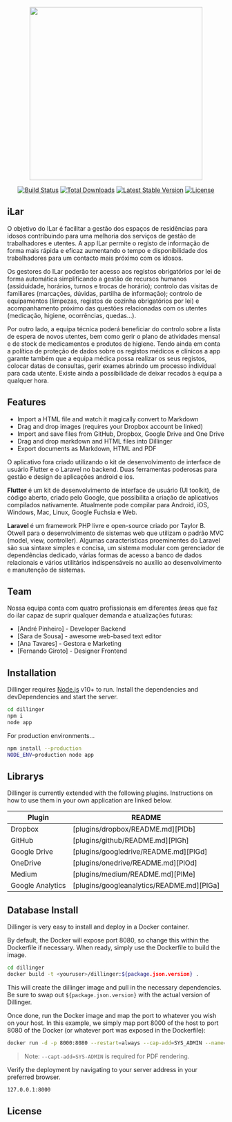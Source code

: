 <p align="center"><a href="https://laravel.com" target="_blank"><img src="https://www.opencodez.com/wp-content/uploads/2020/01/Google-flutter-logo.png" width="400"></a></p>

<p align="center">
<a href="https://travis-ci.org/laravel/framework"><img src="https://travis-ci.org/laravel/framework.svg" alt="Build Status"></a>
<a href="https://packagist.org/packages/laravel/framework"><img src="https://poser.pugx.org/laravel/framework/d/total.svg" alt="Total Downloads"></a>
<a href="https://packagist.org/packages/laravel/framework"><img src="https://poser.pugx.org/laravel/framework/v/stable.svg" alt="Latest Stable Version"></a>
<a href="https://packagist.org/packages/laravel/framework"><img src="https://poser.pugx.org/laravel/framework/license.svg" alt="License"></a>
</p>

## iLar
O objetivo do ILar é facilitar a gestão dos espaços de residências para idosos contribuindo para uma melhoria dos serviços de gestão de trabalhadores e utentes. A app ILar permite o registo de informação de forma mais rápida e eficaz aumentando o tempo e disponibilidade dos trabalhadores para um contacto mais próximo com os idosos.

Os gestores do ILar poderão ter acesso aos registos obrigatórios por lei de forma automática simplificando a gestão de recursos humanos (assiduidade, horários, turnos e trocas de horário); controlo das visitas de familiares (marcações, dúvidas, partilha de informação); controlo de equipamentos (limpezas, registos de cozinha obrigatórios por lei) e acompanhamento próximo das questões relacionadas com os utentes (medicação, higiene, ocorrências, quedas…).

Por outro lado, a equipa técnica poderá beneficiar do controlo sobre a lista de espera de novos utentes, bem como gerir o plano de atividades mensal e de stock de medicamentos e produtos de higiene. Tendo ainda em conta a política de proteção de dados sobre os registos médicos e clínicos a app garante também que a equipa médica possa realizar os seus registos, colocar datas de consultas, gerir exames abrindo um processo individual para cada utente. Existe ainda a possibilidade de deixar recados à equipa a qualquer hora.


## Features

- Import a HTML file and watch it magically convert to Markdown
- Drag and drop images (requires your Dropbox account be linked)
- Import and save files from GitHub, Dropbox, Google Drive and One Drive
- Drag and drop markdown and HTML files into Dillinger
- Export documents as Markdown, HTML and PDF

O aplicativo fora criado utilizando o kit de desenvolvimento de interface de usuário Flutter e o Laravel no backend. Duas ferramentas poderosas para gestão e design de aplicações android e ios.

<strong>Flutter</strong> é um kit de desenvolvimento de interface de usuário (UI toolkit), de código aberto, criado pelo Google, que possibilita a criação de aplicativos compilados nativamente. Atualmente pode compilar para Android, iOS, Windows, Mac, Linux, Google Fuchsia e Web.

<strong>Laravel </strong>é um framework PHP livre e open-source criado por Taylor B. Otwell para o desenvolvimento de sistemas web que utilizam o padrão MVC (model, view, controller). Algumas características proeminentes do Laravel são sua sintaxe simples e concisa, um sistema modular com gerenciador de dependências dedicado, várias formas de acesso a banco de dados relacionais e vários utilitários indispensáveis no auxílio ao desenvolvimento e manutenção de sistemas.  

## Team

Nossa equipa conta com quatro profissionais em diferentes áreas que faz do ilar capaz de suprir qualquer demanda e atualizações futuras:

- [André Pinheiro] - Developer Backend 
- [Sara de Sousa] - awesome web-based text editor
- [Ana Tavares] - Gestora e Marketing
- [Fernando Giroto] - Designer Frontend


## Installation

Dillinger requires [Node.js](https://nodejs.org/) v10+ to run.
Install the dependencies and devDependencies and start the server.

```sh
cd dillinger
npm i
node app
```

For production environments...

```sh
npm install --production
NODE_ENV=production node app
```

## Librarys

Dillinger is currently extended with the following plugins.
Instructions on how to use them in your own application are linked below.

| Plugin | README |
| ------ | ------ |
| Dropbox | [plugins/dropbox/README.md][PlDb] |
| GitHub | [plugins/github/README.md][PlGh] |
| Google Drive | [plugins/googledrive/README.md][PlGd] |
| OneDrive | [plugins/onedrive/README.md][PlOd] |
| Medium | [plugins/medium/README.md][PlMe] |
| Google Analytics | [plugins/googleanalytics/README.md][PlGa] |

## Database Install

Dillinger is very easy to install and deploy in a Docker container.

By default, the Docker will expose port 8080, so change this within the
Dockerfile if necessary. When ready, simply use the Dockerfile to
build the image.

```sh
cd dillinger
docker build -t <youruser>/dillinger:${package.json.version} .
```

This will create the dillinger image and pull in the necessary dependencies.
Be sure to swap out `${package.json.version}` with the actual
version of Dillinger.

Once done, run the Docker image and map the port to whatever you wish on
your host. In this example, we simply map port 8000 of the host to
port 8080 of the Docker (or whatever port was exposed in the Dockerfile):

```sh
docker run -d -p 8000:8080 --restart=always --cap-add=SYS_ADMIN --name=dillinger <youruser>/dillinger:${package.json.version}
```

> Note: `--capt-add=SYS-ADMIN` is required for PDF rendering.

Verify the deployment by navigating to your server address in
your preferred browser.

```sh
127.0.0.1:8000
```

## License

